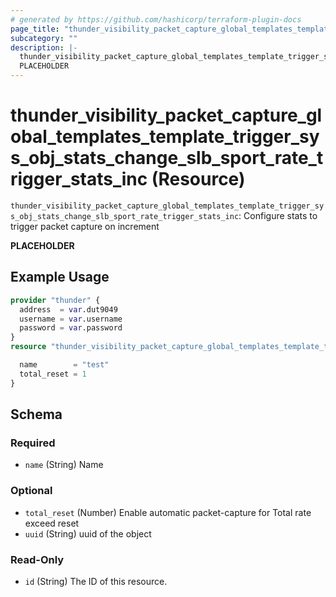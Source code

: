 ```yaml
---
# generated by https://github.com/hashicorp/terraform-plugin-docs
page_title: "thunder_visibility_packet_capture_global_templates_template_trigger_sys_obj_stats_change_slb_sport_rate_trigger_stats_inc Resource - terraform-provider-thunder"
subcategory: ""
description: |-
  thunder_visibility_packet_capture_global_templates_template_trigger_sys_obj_stats_change_slb_sport_rate_trigger_stats_inc: Configure stats to trigger packet capture on increment
  PLACEHOLDER
---
```


# thunder_visibility_packet_capture_global_templates_template_trigger_sys_obj_stats_change_slb_sport_rate_trigger_stats_inc (Resource)

`thunder_visibility_packet_capture_global_templates_template_trigger_sys_obj_stats_change_slb_sport_rate_trigger_stats_inc`: Configure stats to trigger packet capture on increment

__PLACEHOLDER__

## Example Usage

```terraform
provider "thunder" {
  address  = var.dut9049
  username = var.username
  password = var.password
}
resource "thunder_visibility_packet_capture_global_templates_template_trigger_sys_obj_stats_change_slb_sport_rate_trigger_stats_inc" "thunder_visibility_packet_capture_global_templates_template_trigger_sys_obj_stats_change_slb_sport_rate_trigger_stats_inc" {

  name        = "test"
  total_reset = 1
}
```

<!-- schema generated by tfplugindocs -->
## Schema

### Required

- `name` (String) Name

### Optional

- `total_reset` (Number) Enable automatic packet-capture for Total rate exceed reset
- `uuid` (String) uuid of the object

### Read-Only

- `id` (String) The ID of this resource.


